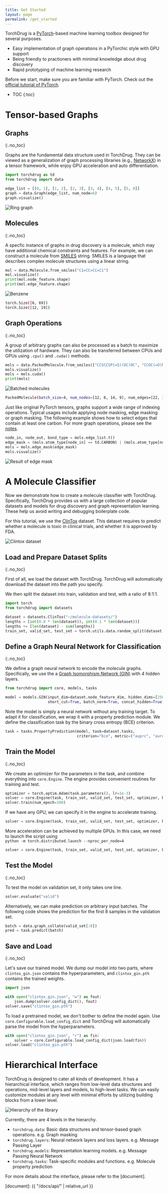 ```yaml
---
title: Get Started
layout: page
permalink: /get_started
---
```


TorchDrug is a [PyTorch]-based machine learning toolbox designed for several purposes.

- Easy implementation of graph operations in a PyTorchic style with GPU support
- Being friendly to practioners with minimal knowledge about drug discovery
- Rapid prototyping of machine learning research

Before we start, make sure you are familiar with PyTorch. Check out the [official tutorial of PyTorch].

[PyTorch]: https://pytorch.org/
[official tutorial of PyTorch]: https://pytorch.org/tutorials/beginner/deep_learning_60min_blitz.html

- TOC
{:toc} 

# Tensor-based Graphs

## Graphs
{:.no_toc}

Graphs are the fundamental data structure used in TorchDrug. They can be viewed as a generalization of graph processing
libraries (e.g., [NetworkX]) in a tensor framework, while enjoy GPU acceleration and auto differentiation.

[NetworkX]: https://networkx.org/

```python
import torchdrug as td
from torchdrug import data

edge_list = [[0, 1], [1, 2], [2, 3], [3, 4], [4, 5], [5, 0]]
graph = data.Graph(edge_list, num_node=6)
graph.visualize()
```

<div class="container col-md-2">
  <div class="row justify-content-center">
    <img alt="Ring graph" src="assets/images/graph/graph.png" style="max-width:100%">
  </div>
</div>

## Molecules
{:.no_toc}

A specfic instance of graphs in drug discovery is a molecule, which may have additional chemical constraints and features.
For example, we can construct a molecule from [SMILES] string. SMILES is a language that describes complex molecule
structures using a linear string.

[SMILES]: https://en.wikipedia.org/wiki/Simplified_molecular-input_line-entry_system

```python  
mol = data.Molecule.from_smiles("C1=CC=CC=C1")
mol.visualize()
print(mol.node_feature.shape)
print(mol.edge_feature.shape)
```

<div class="container col-md-2">
  <div class="row justify-content-center">
    <img alt="Benzene" src="assets/images/graph/benzene.png" style="max-width:100%">
  </div>
</div>

```bash
torch.Size([6, 69])
torch.Size([12, 19])
```

## Graph Operations
{:.no_toc}

A group of arbitrary graphs can also be processed as a batch to maximize the utilization of hardware.
They can also be transferred between CPUs and GPUs using `.cpu()` and `.cuda()` methods.

```python  
mols = data.PackedMolecule.from_smiles(["CCSCCSP(=S)(OC)OC", "CCOC(=O)N", "N(Nc1ccccc1)c2ccccc2", "NC(=O)c1cccnc1"])
mols.visualize()
mols = mols.cuda()
print(mols)
```

<div class="container col-md-8">
  <div class="row justify-content-center">
    <img alt="Batched molecules" src="assets/images/graph/mol_batch.png" style="max-width:100%">
  </div>
</div>

```bash
PackedMolecule(batch_size=4, num_nodes=[12, 6, 14, 9], num_edges=[22, 10, 30, 18], device='cuda:0')
```

Just like original PyTorch tensors, graphs support a wide range of indexing operations. Typical usages include
applying node masking, edge masking or graph masking. The following example shows how to select edges that
contain at least one carbon. For more graph operations, please see the [notes](/docs/notes/graph).

```python
node_in, node_out, bond_type = mols.edge_list.t()
edge_mask = (mols.atom_type[node_in] == td.CARBON) | (mols.atom_type[node_out] == td.CARBON)
mols = mols.edge_mask(edge_mask)
mols.visualize()
```

<div class="container col-md-8">
  <div class="row justify-content-center">
    <img alt="Result of edge mask" src="assets/images/graph/mol_edge_mask.png" style="max-width:100%">
  </div>
</div>

# A Molecule Classifier

Now we demonstrate how to create a molecule classifier with TorchDrug. Specifically, TorchDrug provides
us with a large collection of popular datasets and models for drug discovery and graph representation learning.
These help us avoid writing and debugging boilerplate code.

For this tutorial, we use the [ClinTox] dataset. This dataset requires to predict whether a molecule is toxic
in clinical trials, and whether it is approved by FDA.

[ClinTox]: https://arxiv.org/pdf/1703.00564.pdf

<div class="container col-md-8">
  <div class="row justify-content-center">
    <img alt="Clintox dataset" src="assets/images/graph/clintox_by_category.png" style="max-width:100%">
  </div>
</div>

## Load and Prepare Dataset Splits
{:.no_toc}

First of all, we load the dataset with TorchDrug. TorchDrug will automatically download the dataset into the
path you specify.

We then split the dataset into train, validation and test, with a ratio of 8:1:1.

```python
import torch
from torchdrug import datasets

dataset = datasets.ClinTox("~/molecule-datasets/")
lengths = [int(0.8 * len(dataset)), int(0.1 * len(dataset))]
lengths += [len(dataset) - sum(lengths)]
train_set, valid_set, test_set = torch.utils.data.random_split(dataset, lengths)
```

## Define a Graph Neural Network for Classification
{:.no_toc}

We define a graph neural network to encode the molecule graphs. Specifically, we use the a
[Graph Isomorphism Network (GIN)] with 4 hidden layers.

[Graph Isomorphism Network (GIN)]: https://arxiv.org/pdf/1810.00826.pdf

```python
from torchdrug import core, models, tasks

model = models.GIN(input_dim=dataset.node_feature_dim, hidden_dims=[256, 256, 256, 256],
                   short_cut=True, batch_norm=True, concat_hidden=True)
```

Note the model is simply a neural network without any training target. To adapt it for classification, we wrap it
with a property prediction module. We define the classification task by the binary cross entropy (BCE) criterion.

```python
task = tasks.PropertyPrediction(model, task=dataset.tasks,
                                criterion="bce", metric=("auprc", "auroc"))
```

## Train the Model
{:.no_toc}

We create an optimizer for the parameters in the task, and combine everything into ``core.Engine``. The engine
provides convenient routines for training and test.

```python
optimizer = torch.optim.Adam(task.parameters(), lr=1e-3)
solver = core.Engine(task, train_set, valid_set, test_set, optimizer, batch_size=1024)
solver.train(num_epoch=100)
```

If we have any GPU, we can specify it in the engine to accelerate training.

```python
solver = core.Engine(task, train_set, valid_set, test_set, optimizer, batch_size=1024, gpus=[0])
```

More acceleration can be achieved by multiple GPUs. In this case, we need to launch the script using<br>
``python -m torch.distributed.launch --nproc_per_node=4``

```python
solver = core.Engine(task, train_set, valid_set, test_set, optimizer, batch_size=256, gpus=[0, 1, 2, 3])
```

## Test the Model
{:.no_toc}

To test the model on validation set, it only takes one line.

```python
solver.evaluate("valid")
```

Alternatively, we can make prediction on arbitrary input batches. The following code shows the
prediction for the first 8 samples in the validation set.

```python
batch = data.graph_collate(valid_set[:8])
pred = task.predict(batch)
```

## Save and Load
{:.no_toc}

Let's save our trained model. We dump our model into two parts, where ``clintox_gin.json`` contains the
hyperparameters, and ``clintox_gin.pth`` contains the trained weights.

```python
import json

with open("clintox_gin.json", "w") as fout:
    json.dump(solver.config_dict(), fout)
solver.save("clintox_gin.pth")
```

To load a pretrained model, we don't bother to define the model again. Use ``core.Configurable.load_config_dict``
and TorchDrug will automatically parse the model from the hyperparameters.

```python
with open("clintox_gin.json", "r") as fin:
    solver = core.Configurable.load_config_dict(json.load(fin))
solver.load("clintox_gin.pth")
```

# Hierarchical Interface

TorchDrug is designed to cater all kinds of development. It has a hierarchical interface, which ranges from
low-level data structures and operations, mid-level layers and models, to high-level tasks.
We can easily customize modules at any level with minimal efforts by utilizing building blocks from a lower level.

<div class="container col-md-8">
  <div class="row justify-content-center">
    <img alt="Hierarchy of the library" src="assets/images/library/hierarchy.svg" style="max-width:100%">
  </div>
</div>

Currently, there are 4 levels in the hierarchy.

- ``torchdrug.data``: Basic data structures and tensor-based graph operations. e.g. Graph masking
- ``torchdrug.layers``: Neural network layers and loss layers. e.g. Message Passing Layer
- ``torchdrug.models``: Representation learning models. e.g. Message Passing Neural Network
- ``torchdrug.tasks``: Task-specific modules and functions. e.g. Molecule property prediction

For more details about the interface, please refer to the [document].

[document]: {{ "/docs/api/" | relative_url }}